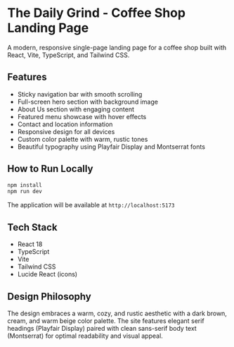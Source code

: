 # The Daily Grind - Coffee Shop Landing Page

A modern, responsive single-page landing page for a coffee shop built with React, Vite, TypeScript, and Tailwind CSS.

## Features

- Sticky navigation bar with smooth scrolling
- Full-screen hero section with background image
- About Us section with engaging content
- Featured menu showcase with hover effects
- Contact and location information
- Responsive design for all devices
- Custom color palette with warm, rustic tones
- Beautiful typography using Playfair Display and Montserrat fonts

## How to Run Locally

```bash
npm install
npm run dev
```

The application will be available at `http://localhost:5173`

## Tech Stack

- React 18
- TypeScript
- Vite
- Tailwind CSS
- Lucide React (icons)

## Design Philosophy

The design embraces a warm, cozy, and rustic aesthetic with a dark brown, cream, and warm beige color palette. The site features elegant serif headings (Playfair Display) paired with clean sans-serif body text (Montserrat) for optimal readability and visual appeal.
